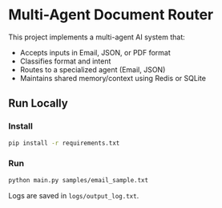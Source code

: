 # Multi-Agent Document Router

This project implements a multi-agent AI system that:
- Accepts inputs in Email, JSON, or PDF format
- Classifies format and intent
- Routes to a specialized agent (Email, JSON)
- Maintains shared memory/context using Redis or SQLite

## Run Locally

### Install
```bash
pip install -r requirements.txt
```

### Run
```bash
python main.py samples/email_sample.txt
```

Logs are saved in `logs/output_log.txt`.
